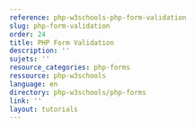 ```yaml
---
reference: php-w3schools-php-form-validation
slug: php-form-validation
order: 24
title: PHP Form Validation
description: ''
sujets: ''
resource_categories: php-forms
ressource: php-w3schools
language: en
directory: php-w3schools/php-forms
link: ''
layout: tutorials
---
```

